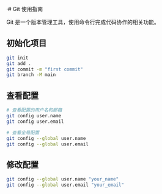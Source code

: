 ·# Git 使用指南

Git 是一个版本管理工具，使用命令行完成代码协作的相关功能。

## 初始化项目

```sh
git init
git add .
git commit -m "first commit"
git branch -M main
```

## 查看配置

```sh
# 查看配置的用户名和邮箱
git config user.name
git config user.email

# 查看全局配置
git config --global user.name
git config --global user.email
```

## 修改配置

```sh
git config --global user.name "your_name"
git config --global user.email "your_email"
```
